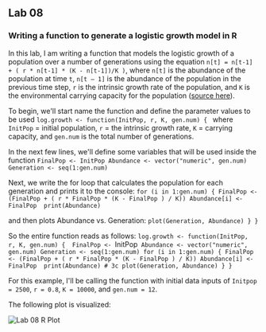 ﻿## Lab 08
### Writing a function to generate a logistic growth model in R

In this lab, I am writing a function that models the logistic growth of a population over a number of generations using the equation `n[t] = n[t-1] + ( r * n[t-1] * (K - n[t-1])/K )`, where `n[t]` is the abundance of the population at time `t`, `n[t – 1]` is the abundance of the population in the previous time step, `r` is the intrinsic growth rate of the population, and `K` is the environmental carrying capacity for the population ([source here](https://github.com/flaxmans/CompBio_on_git/blob/master/Labs/Lab04/Lab04_ForLoops.md)). 



To begin, we'll start name the function and define the parameter values to be used
`log.growth <- function(InitPop, r, K, gen.num) { `
where `InitPop` = initial population, `r` = the intrinsic growth rate, `K` = carrying capacity, and `gen.num` is the total number of generations. 

In the next few lines, we'll define some variables that will be used inside the function 
`FinalPop <- InitPop
Abundance <- vector("numeric", gen.num)
  Generation <- seq(1:gen.num)`

Next, we write the for loop that calculates the population for each generation and prints it to the console: 
`for (i in 1:gen.num) {
    FinalPop <- (FinalPop + ( r * FinalPop * (K - FinalPop ) / K))
    Abundance[i] <- FinalPop 
    print(Abundance)`
    
and then plots Abundance vs. Generation:
`plot(Generation, Abundance)
  }
}`

So the entire function reads as follows:
`log.growth <- function(InitPop, r, K, gen.num) { 
  FinalPop <- `InitPop`
  Abundance <- vector("numeric", gen.num)
  Generation <- seq(1:gen.num)
  for (i in 1:gen.num) {
    FinalPop <- (FinalPop + ( r * FinalPop * (K - FinalPop ) / K))
    Abundance[i] <- FinalPop 
    print(Abundance)
    # 3c
    plot(Generation, Abundance)
  }
}`

For this example, I'll be calling the function with initial data inputs of `Initpop = 2500`, `r = 0.8`, `K = 10000`, and `gen.num = 12`. 

The following plot is visualized:

![Lab 08 R Plot](https://lh3.googleusercontent.com/yCJws4OUQggmZJtS2tDQZNRibDia8bVCEi0Cj4rUNRpMv2IfWusObvxqbrFJk4i0yqprf-5TF5znpdUxdZcsGtzBI7g2-7aK5YNk0VQTbRIImANPZE91-ieznT4YQlVGX3i5dSjk2l0VgL0wvm5KECTz5KTxgDsBWYEfRDhUXNwzJ6qmBKlaZTl2UYyGP6GPXaGu-UmygW9YRPhTVOq1w8vFX0OvgnJWohEgzYu0-EUasVmOeiVujkFc3UPDZ-1jbm5xtglfQwDBILhrRp50jY452g4UkKGiDP95mvJc0qTN6_38-D5_myoE9BebUnuZpzd9BYQ8yF5Hjv0DOWyWJhd8zK7E4SrAv6BUzoCUMZCmMQ6DINxvXBp_JG7xWWHyVJIxFJXSFjJHnSRO8FrDMstx9WJ2lYxm-Nkmg1kSEWXAPVy9O0PeK3TFpTEvErSkEoaM4AgnjPZLBdGOMwhEZVGq-C15Nd4MLRyo-px3hhQyyyPXV8nnQgVVSHrYY0PvjzDoKcfH3PDncYKlNsSYR724co9jlXBHy4h4WCrDs0eXoAt6gizgRGjTKPUOLsNzf9OOon8tQ39fKXCujxbxS9D5IEfWSQiugSblcq4hLdfko4B5NODi5x8Nj1ZloqXkDxt5ShmtD7muIzxbZUHlW_YKBoRnTC8ocfdlyf2hwnp1tbCYP6foD03FNBE7i0Y29FejqC2Q-I93FZVw__UVYC2VRdjIPH2aNEaAJKVtR6LP7-779_Rh014=w685-h354-no)

